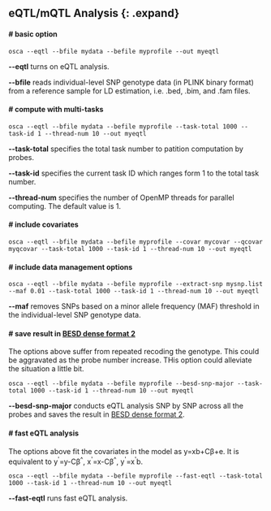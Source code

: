 
## eQTL/mQTL Analysis {: .expand}

#### \# basic option 

```
osca --eqtl --bfile mydata --befile myprofile --out myeqtl
```
**\--eqtl** turns on eQTL analysis.

**\--bfile** reads individual-level SNP genotype data (in PLINK binary format) from a reference sample for LD estimation, i.e. .bed, .bim, and .fam files.

#### \# compute with multi-tasks 
```
osca --eqtl --bfile mydata --befile myprofile --task-total 1000 --task-id 1 --thread-num 10 --out myeqtl
```
**\--task-total** specifies the total task number to patition computation by probes.

**\--task-id** specifies the current task ID which ranges form 1 to the total task number.

**\--thread-num** specifies the number of OpenMP threads for parallel computing. The default value is 1.

#### \# include covariates

```
osca --eqtl --bfile mydata --befile myprofile --covar mycovar --qcovar myqcovar --task-total 1000 --task-id 1 --thread-num 10 --out myeqtl
```
#### \# include data management options

```
osca --eqtl --bfile mydata --befile myprofile --extract-snp mysnp.list --maf 0.01 --task-total 1000 --task-id 1 --thread-num 10 --out myeqtl
```
**\--maf** removes SNPs based on a minor allele frequency (MAF) threshold in the individual-level SNP genotype data.

#### \# save result in [BESD dense format 2](#BESDformat)

The options above suffer from repeated recoding the genotype. This could be aggravated as the probe number increase. THis option could alleviate the situation a little bit.

```
osca --eqtl --bfile mydata --befile myprofile --besd-snp-major --task-total 1000 --task-id 1 --thread-num 10 --out myeqtl
```
**\--besd-snp-major** conducts eQTL analysis SNP by SNP across all the probes and saves the result in [BESD dense format 2](#BESDformat).

#### \# fast eQTL analysis

The options above fit the covariates in the model as y=xb+C&beta;+e. It is equivalent to y<sup>'</sup>=y-C&beta;<sup>^</sup>, x<sup>'</sup>=x-C&beta;<sup>^</sup>, y<sup>'</sup>=x<sup>'</sup>b. 

```
osca --eqtl --bfile mydata --befile myprofile --fast-eqtl --task-total 1000 --task-id 1 --thread-num 10 --out myeqtl
```
**\--fast-eqtl** runs fast eQTL analysis.
